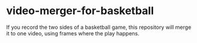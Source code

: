 # video-merger-for-basketball
If you record the two sides of a basketball game, this repository will merge it to one video, using frames where the play happens.
